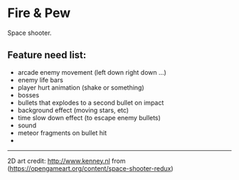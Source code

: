 # Fire & Pew

Space shooter.

## Feature need list:

<!-- - weapon to have capacity -->
<!-- - weapon packs (fly in and catch) -->
<!-- - meteors -->
<!-- - multiple enemy -->
<!-- - shield -->
- arcade enemy movement (left down right down ...)
- enemy life bars
- player hurt animation (shake or something)
- bosses
- bullets that explodes to a second bullet on impact
- background effect (moving stars, etc)
- time slow down effect (to escape enemy bullets)
- sound
- meteor fragments on bullet hit
- 

---

2D art credit: http://www.kenney.nl from (https://opengameart.org/content/space-shooter-redux)
